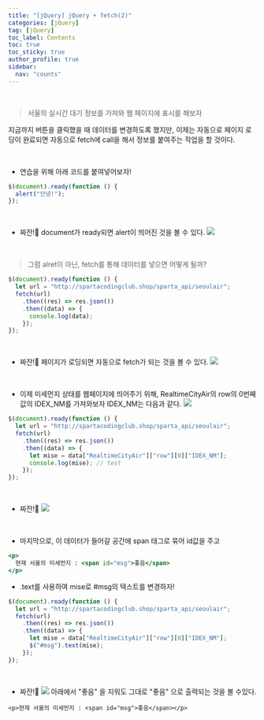 ```yaml
---
title: "[jQuery] jQuery + fetch(2)"
categories: [jQuery]
tag: [jQuery]
toc_label: Contents
toc: true
toc_sticky: true
author_profile: true
sidebar:
  nav: "counts"
---
```


<br>

> 서울의 실시간 대기 정보를 가져와 웹 페이지에 표시를 해보자

지금까지 버튼을 클릭했을 때 데이터를 변경하도록 했지만, 이제는 자동으로 페이지 로딩이 완료되면 자동으로 fetch에 call을 해서 정보를 붙여주는 작업을 할 것이다.

<br>

- 연습을 위해 아래 코드를 붙여넣어보자!

```jsx
$(document).ready(function () {
  alert("안녕!");
});
```

<br>

- 짜잔!🎇
  document가 ready되면 alert이 띄어진 것을 볼 수 있다.
  ![](https://velog.velcdn.com/images/sieunpark/post/fc48b859-b162-4eb8-9d18-c5bda3cc0400/image.png)

<br>

> 그럼 alret이 아닌, fetch를 통해 데이터를 넣으면 어떻게 될까?

```jsx
$(document).ready(function () {
  let url = "http://spartacodingclub.shop/sparta_api/seoulair";
  fetch(url)
    .then((res) => res.json())
    .then((data) => {
      console.log(data);
    });
});
```

<br>

- 짜잔!🎇
  페이지가 로딩되면 자동으로 fetch가 되는 것을 볼 수 있다.
  ![](https://velog.velcdn.com/images/sieunpark/post/81c52b0e-e1fc-4e19-9b0a-f9aa05312cf1/image.png)

<br>

- 이제 미세먼지 상태를 웹페이지에 띄어주기 위해, RealtimeCityAir의 row의 0번째 값의 IDEX_NM를 가져와보자
  IDEX_NM는 다음과 같다.
  ![](https://velog.velcdn.com/images/sieunpark/post/f749f144-c8ed-43aa-bf06-839cfbae91d9/image.png)

```jsx
$(document).ready(function () {
  let url = "http://spartacodingclub.shop/sparta_api/seoulair";
  fetch(url)
    .then((res) => res.json())
    .then((data) => {
      let mise = data["RealtimeCityAir"]["row"][0]["IDEX_NM"];
      console.log(mise); // test
    });
});
```

<br>

- 짜잔!🎇
  ![](https://velog.velcdn.com/images/sieunpark/post/8849ad80-8b78-452e-8557-30ac1f9c209f/image.png)

<br>

- 마지막으로, 이 데이터가 들어갈 공간에 span 태그로 묶어 id값을 주고

```jsx
<p>
  현재 서울의 미세먼지 : <span id="msg">좋음</span>
</p>
```

- .text를 사용하여 mise로 #msg의 텍스트를 변경하자!

```jsx
$(document).ready(function () {
  let url = "http://spartacodingclub.shop/sparta_api/seoulair";
  fetch(url)
    .then((res) => res.json())
    .then((data) => {
      let mise = data["RealtimeCityAir"]["row"][0]["IDEX_NM"];
      $("#msg").text(mise);
    });
});
```

<br>

- 짜잔!🎇
  ![](https://velog.velcdn.com/images/sieunpark/post/9b9e68f1-e9e5-4dde-ac73-dd21ed5057da/image.png)
  아래에서 "좋음" 을 지워도 그대로 "좋음" 으로 출력되는 것을 볼 수있다.

```
<p>현재 서울의 미세먼지 : <span id="msg">좋음</span></p>
```
